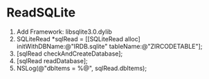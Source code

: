 ReadSQLite
==========
1. Add Framework: libsqlite3.0.dylib
2. SQLiteRead *sqlRead = [[SQLiteRead alloc] initWithDBName:@"IRDB.sqlite" tableName:@"ZIRCODETABLE"];
3. [sqlRead checkAndCreateDatabase];
4. [sqlRead readDatabase];
5. NSLog(@"dbItems = %@", sqlRead.dbItems);
